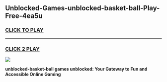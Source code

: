 
## Unblocked-Games-unblocked-basket-ball-Play-Free-4ea5u
<h3>
<a href="https://premium76.site?title=unblocked-basket-ball&ref=21A">CLICK TO PLAY</a></h3>
<hr>

<h3>
<a href="https://premium76.site?title=unblocked-basket-ball&ref=21A">CLICK 2 PLAY</a>
  
</h3>

<a href="https://premium76.site?title=unblocked-basket-ball&ref=21A"><img src="https://clearcache.store/games.png"></a>


**unblocked-basket-ball games unblocked: Your Gateway to Fun and Accessible Online Gaming**
